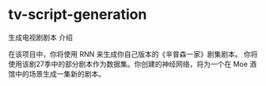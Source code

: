 # tv-script-generation
生成电视剧剧本
介绍

在该项目中，你将使用 RNN 来生成你自己版本的《辛普森一家》剧集剧本。
你将使用该剧27季中的部分剧本作为数据集。你创建的神经网络，将为一个在 Moe 酒馆中的场景生成一集新的剧本。
